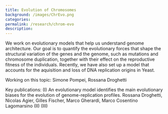```yaml
---
title: Evolution of Chromosomes
background: /images/ChrEvo.png
categories: 
permalink: /research/chrom-evo
description:
---
```


We work on evolutionary models that help us understand genome architecture. Our goal is to quantify the evolutionary forces that shape the structural variation of the genes and the genome, such as mutations and chromosome duplication, together with their effect on the reproductive fitness of the individuals. Recently, we have also set up a model that accounts for the aquisition and loss of DNA replication origins in Yeast.

Working on this topic: Simone Pompei, Rossana Droghetti

Key publications:
(I) An evolutionary model identifies the main evolutionary biases for the evolution of genome-replication profiles. Rossana Droghetti, Nicolas Agier, Gilles Fischer, Marco Gherardi, Marco Cosentino Lagomarsino
(II)
(III)
